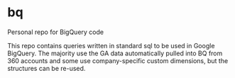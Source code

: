 # bq
Personal repo for BigQuery code

This repo contains queries written in standard sql to be used in Google BigQuery.  The majority use the GA data automatically pulled into BQ from 360 accounts and some use company-specific custom dimensions, but the structures can be re-used.
